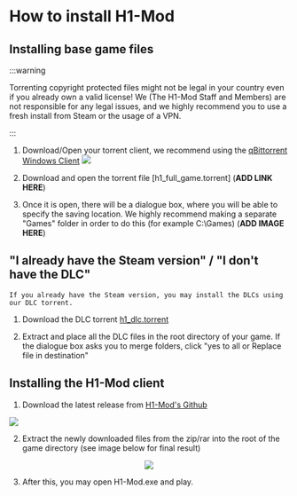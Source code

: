 # How to install H1-Mod

## Installing base game files

:::warning

Torrenting copyright protected files might not be legal in your country even if you already own a valid license! We (The H1-Mod Staff and Members) are not responsible for any legal issues, and we highly recommend you to use a fresh install from Steam or the usage of a VPN.

:::

1. Download/Open your torrent client, we recommend using the [qBittorrent Windows Client](https://www.fosshub.com/qBittorrent.html) ![](/img/qbittorrent.png)

2. Download and open the torrent file [h1_full_game.torrent] (**ADD LINK HERE**)

3. Once it is open, there will be a dialogue box, where you will be able to specify the saving location. We highly recommend making a separate "Games" folder in order to do this (for example C:\Games) (**ADD IMAGE HERE**)

## "I already have the Steam version" / "I don't have the DLC"

    If you already have the Steam version, you may install the DLCs using our DLC torrent.

1. Download the DLC torrent [h1_dlc.torrent](/files/h1_dlcs.torrent)

2. Extract and place all the DLC files in the root directory of your game. If the dialogue box asks you to merge folders, click "yes to all or Replace file in destination"

## Installing the H1-Mod client

1. Download the latest release from [H1-Mod's Github](https://github.com/h1-mod/h1-mod/releases)

![](/img/releases.png)

2. Extract the newly downloaded files from the zip/rar into the root of the game directory (see image below for final result)

<center><img src="/img/results.png"/></center>

3. After this, you may open H1-Mod.exe and play. 